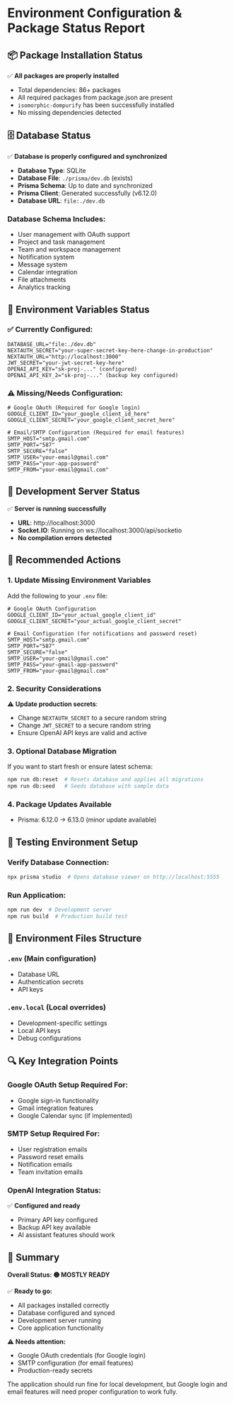 # Environment Configuration & Package Status Report

## 📦 Package Installation Status
✅ **All packages are properly installed**
- Total dependencies: 86+ packages
- All required packages from package.json are present
- `isomorphic-dompurify` has been successfully installed
- No missing dependencies detected

## 🗄️ Database Status
✅ **Database is properly configured and synchronized**
- **Database Type**: SQLite
- **Database File**: `./prisma/dev.db` (exists)
- **Prisma Schema**: Up to date and synchronized
- **Prisma Client**: Generated successfully (v6.12.0)
- **Database URL**: `file:./dev.db`

### Database Schema Includes:
- User management with OAuth support
- Project and task management
- Team and workspace management
- Notification system
- Message system
- Calendar integration
- File attachments
- Analytics tracking

## 🔐 Environment Variables Status

### ✅ Currently Configured:
```env
DATABASE_URL="file:./dev.db"
NEXTAUTH_SECRET="your-super-secret-key-here-change-in-production"
NEXTAUTH_URL="http://localhost:3000"
JWT_SECRET="your-jwt-secret-key-here"
OPENAI_API_KEY="sk-proj-..." (configured)
OPENAI_API_KEY_2="sk-proj-..." (backup key configured)
```

### ⚠️ Missing/Needs Configuration:
```env
# Google OAuth (Required for Google login)
GOOGLE_CLIENT_ID="your_google_client_id_here"
GOOGLE_CLIENT_SECRET="your_google_client_secret_here"

# Email/SMTP Configuration (Required for email features)
SMTP_HOST="smtp.gmail.com"
SMTP_PORT="587"
SMTP_SECURE="false"
SMTP_USER="your-email@gmail.com"
SMTP_PASS="your-app-password"
SMTP_FROM="your-email@gmail.com"
```

## 🚀 Development Server Status
✅ **Server is running successfully**
- **URL**: http://localhost:3000
- **Socket.IO**: Running on ws://localhost:3000/api/socketio
- **No compilation errors detected**

## 🔧 Recommended Actions

### 1. Update Missing Environment Variables
Add the following to your `.env` file:

```env
# Google OAuth Configuration
GOOGLE_CLIENT_ID="your_actual_google_client_id"
GOOGLE_CLIENT_SECRET="your_actual_google_client_secret"

# Email Configuration (for notifications and password reset)
SMTP_HOST="smtp.gmail.com"
SMTP_PORT="587"
SMTP_SECURE="false"
SMTP_USER="your-gmail@gmail.com"
SMTP_PASS="your-gmail-app-password"
SMTP_FROM="your-gmail@gmail.com"
```

### 2. Security Considerations
⚠️ **Update production secrets**:
- Change `NEXTAUTH_SECRET` to a secure random string
- Change `JWT_SECRET` to a secure random string
- Ensure OpenAI API keys are valid and active

### 3. Optional Database Migration
If you want to start fresh or ensure latest schema:
```bash
npm run db:reset  # Resets database and applies all migrations
npm run db:seed   # Seeds database with sample data
```

### 4. Package Updates Available
- Prisma: 6.12.0 → 6.13.0 (minor update available)

## 🧪 Testing Environment Setup

### Verify Database Connection:
```bash
npx prisma studio  # Opens database viewer on http://localhost:5555
```

### Run Application:
```bash
npm run dev  # Development server
npm run build  # Production build test
```

## 📝 Environment Files Structure

### `.env` (Main configuration)
- Database URL
- Authentication secrets
- API keys

### `.env.local` (Local overrides)
- Development-specific settings
- Local API keys
- Debug configurations

## 🔍 Key Integration Points

### Google OAuth Setup Required For:
- Google sign-in functionality
- Gmail integration features
- Google Calendar sync (if implemented)

### SMTP Setup Required For:
- User registration emails
- Password reset emails
- Notification emails
- Team invitation emails

### OpenAI Integration Status:
✅ **Configured and ready**
- Primary API key configured
- Backup API key available
- AI assistant features should work

## 🎯 Summary
**Overall Status: 🟡 MOSTLY READY**

✅ **Ready to go:**
- All packages installed correctly
- Database configured and synced
- Development server running
- Core application functionality

⚠️ **Needs attention:**
- Google OAuth credentials (for Google login)
- SMTP configuration (for email features)
- Production-ready secrets

The application should run fine for local development, but Google login and email features will need proper configuration to work fully.
